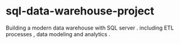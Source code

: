 # sql-data-warehouse-project
Building a modern data warehouse with SQL server . including ETL processes , data modeling and analytics . 
